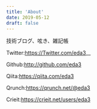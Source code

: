 ```yaml
---
title: 'About'
date: 2019-05-12
draft: false
---
```


技術ブログ、呟き、雑記帳

Twitter:https://Twitter.com/eda3__

Github:http://github.com/eda3

Qiita:https://qiita.com/eda3

Qrunch:https://qrunch.net/@eda3

Crieit:https://crieit.net/users/eda3

